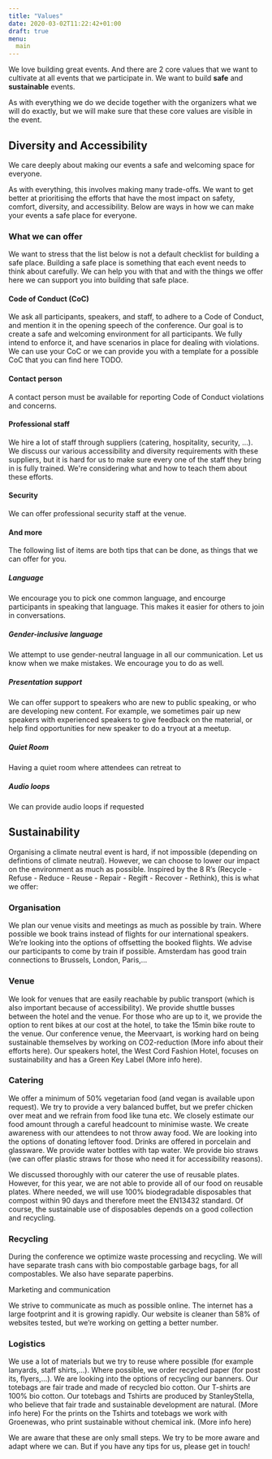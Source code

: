 ```yaml
---
title: "Values"
date: 2020-03-02T11:22:42+01:00
draft: true
menu:
  main
---
```


We love building great events. And there are 2 core values that we want to cultivate at all events that we participate in. We want to build **safe** and **sustainable** events.

As with everything we do we decide together with the organizers what we will do exactly, but we will make sure that these core values are visible in the event.

## Diversity and Accessibility

We care deeply about making our events a safe and welcoming space for everyone.

As with everything, this involves making many trade-offs. We want to get better at prioritising the efforts that have the most impact on safety, comfort, diversity, and accessibility. Below are ways in how we can make your events a safe place for everyone.

### What we can offer

We want to stress that the list below is not a default checklist for building a safe place. Building a safe place is something that each event needs to think about carefully. We can help you with that and with the things we offer here we can support you into building that safe place.

#### Code of Conduct (CoC)

We ask all participants, speakers, and staff, to adhere to a Code of Conduct, and mention it in the opening speech of the conference. Our goal is to create a safe and welcoming environment for all participants. We fully intend to enforce it, and have scenarios in place for dealing with violations.
We can use your CoC or we can provide you with a template for a possible CoC that you can find here TODO.

#### Contact person

A contact person must be available for reporting Code of Conduct violations and concerns.

#### Professional staff

We hire a lot of staff through suppliers (catering, hospitality, security, ...). We discuss our various accessibility and diversity requirements with these suppliers, but it is hard for us to make sure every one of the staff they bring in is fully trained. We're considering what and how to teach them about these efforts. 

#### Security

We can offer professional security staff at the venue. 

#### And more

The following list of items are both tips that can be done, as things that we can offer for you.

##### Language

We encourage you to pick one common language, and encourge participants in speaking that language. This makes it easier for others to join in conversations.

##### Gender-inclusive language

We attempt to use gender-neutral language in all our communication. Let us know when we make mistakes. We encourage you to do as well.

##### Presentation support

We can offer support to speakers who are new to public speaking, or who are developing new content. For example, we sometimes pair up new speakers with experienced speakers to give feedback on the material, or help find opportunities for new speaker to do a tryout at a meetup. 

##### Quiet Room

Having a quiet room where attendees can retreat to

##### Audio loops

We can provide audio loops if requested

## Sustainability

Organising a climate neutral event is hard, if not impossible (depending on defintions of climate neutral).  However, we can choose to lower our impact on the environment as much as possible. Inspired by the 8 R’s (Recycle - Refuse - Reduce - Reuse - Repair - Regift - Recover - Rethink), this is what we offer:

### Organisation

We plan our venue visits and meetings as much as possible by train.
Where possible we book trains instead of flights for our international speakers.
We’re looking into the options of offsetting the booked flights.
We advise our participants to come by train if possible. Amsterdam has good train connections to Brussels, London, Paris,...

### Venue

We look for venues that are easily reachable by public transport (which is also important because of accessibility).
We provide shuttle busses between the hotel and the venue. For those who are up to it, we provide the option to rent bikes at our cost at the hotel, to take the 15min bike route to the venue.
Our conference venue, the Meervaart, is working hard on being sustainable themselves by working on CO2-reduction (More info about their efforts here).
Our speakers hotel, the West Cord Fashion Hotel, focuses on sustainability and has a Green Key Label (More info here).

### Catering

We offer a minimum of 50% vegetarian food (and vegan is available upon request). We try to provide a very balanced buffet, but we prefer chicken over meat and we refrain from food like tuna etc.
We closely estimate our food amount through a careful headcount to minimise waste. We create awareness with our attendees to not throw away food. We are looking into the options of donating leftover food.
Drinks are offered in porcelain and glassware. We provide water bottles with tap water.
We provide bio straws (we can offer plastic straws for those who need it for accessibility reasons).

We discussed thoroughly with our caterer the use of reusable plates. However, for this year, we are not able to provide all of our food on reusable plates. Where needed, we will use 100% biodegradable disposables that compost within 90 days and therefore meet the EN13432 standard. Of course, the sustainable use of disposables depends on a good collection and recycling.

### Recycling

During the conference we optimize waste processing and recycling.
We will have separate trash cans with bio compostable garbage bags, for all compostables. We also have separate paperbins.

Marketing and communication

We strive to communicate as much as possible online. The internet has a large footprint and it is growing rapidly. Our website is cleaner than 58% of websites tested, but we’re working on getting a better number.

### Logistics

We use a lot of materials but we try to reuse where possible (for example lanyards, staff shirts,...).
Where possible, we order recycled paper (for post its, flyers,...).
We are looking into the options of recycling our banners.
Our totebags are fair trade and made of recycled bio cotton.
Our T-shirts are 100% bio cotton.
Our totebags and Tshirts are produced by StanleyStella, who believe that fair trade and sustainable development are natural. (More info here)
For the prints on the Tshirts and totebags we work with Groenewas, who print sustainable without chemical ink. (More info here)

We are aware that these are only small steps. We try to be more aware and adapt where we can. But if you have any tips for us, please get in touch!
